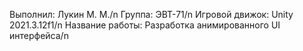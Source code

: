 Выполнил: Лукин М. М./n
Группа: ЭВТ-71/n
Игровой движок: Unity 2021.3.12f1/n
Название работы: Разработка анимированного UI интерфейса/n
